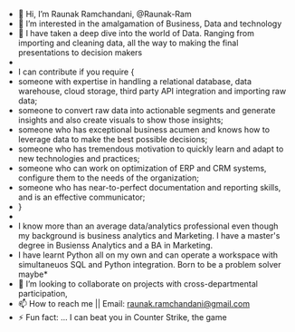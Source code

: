 - 👋 Hi, I’m Raunak Ramchandani, @Raunak-Ram
- 👀 I’m interested in the amalgamation of Business, Data and technology
- 🌱 I have taken a deep dive into the world of Data. Ranging from importing and cleaning data, all the way to making the final presentations to decision makers
- 
- I can contribute if you require {
- someone with expertise in handling a relational database, data warehouse, cloud storage, third party API integration and importing raw data;
- someone to convert raw data into actionable segments and generate insights and also create visuals to show those insights;
- someone who has exceptional business acumen and knows how to leverage data to make the best possible decisions;
- someone who has tremendous motivation to quickly learn and adapt to new technologies and practices;
- someone who can work on optimization of ERP and CRM systems, configure them to the needs of the organization;
- someone who has near-to-perfect documentation and reporting skills, and is an effective communicator;
- }
- 
- I know more than an average data/analytics professional even though my background is business analytics and Marketing. I have a master's degree in Busienss Analytics and a BA in Marketing.
- I have learnt Python all on my own and can operate a workspace with simultaneuos SQL and Python integration. Born to be a problem solver maybe*
- 💞️ I’m looking to collaborate on projects with cross-departmental participation, 
- 📫 How to reach me || Email: raunak.ramchandani@gmail.com  
- ⚡ Fun fact: ... I can beat you in Counter Strike, the game

<!---
Raunak-Ram/Raunak-Ram is a ✨ special ✨ repository because its `README.md` (this file) appears on your GitHub profile.
You can click the Preview link to take a look at your changes.
--->
